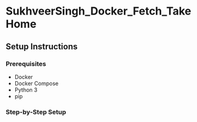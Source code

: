 # SukhveerSingh_Docker_Fetch_TakeHome

## Setup Instructions

### Prerequisites
- Docker
- Docker Compose
- Python 3
- pip

### Step-by-Step Setup
